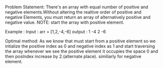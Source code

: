 Problem Statement:
There's an array with equal number of positive and negative elements.Without altering the realtive order of positive and negative Elements,  you must return an array of alternatively positive and negative
value. NOTE: start the array with positive element.

Example : Input : arr = [1,2,-4,-6]
output : 1 -4 2 -6

Optimal method:
As we know that must start from a positive element so we intialize the positive index as 0 and negative index as 1 and start traversing the array  whenever we see the positive element
it occupies  the space 0 and then posIndex increase by 2.(alternate place). similiarly  for negative element.

